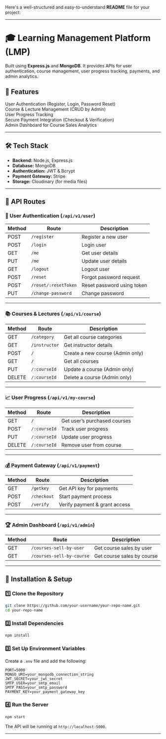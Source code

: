 Here's a well-structured and easy-to-understand **README** file for your project:  

---

# 🎓 Learning Management Platform (LMP)  
Built using **Express.js** and **MongoDB**. It provides APIs for user authentication, course management, user progress tracking, payments, and admin analytics.  

## 🚀 Features  
 User Authentication (Register, Login, Password Reset)  
 Course & Lecture Management (CRUD by Admin)  
 User Progress Tracking  
 Secure Payment Integration (Checkout & Verification)  
 Admin Dashboard for Course Sales Analytics  

---

## 🛠️ Tech Stack  
- **Backend:** Node.js, Express.js  
- **Database:** MongoDB  
- **Authentication:** JWT & Bcrypt  
- **Payment Gateway:** Stripe  
- **Storage:** Cloudinary (for media files)  

---

## 📌 API Routes  

### 🔐 User Authentication (`/api/v1/user`)  
| Method | Route | Description |
|--------|-------|-------------|
| POST   | `/register` | Register a new user |
| POST   | `/login` | Login user |
| GET    | `/me` | Get user details |
| PUT    | `/me` | Update user details |
| GET    | `/logout` | Logout user |
| POST   | `/reset` | Forgot password request |
| POST   | `/reset/:resetToken` | Reset password using token |
| PUT    | `/change-password` | Change password |

---

### 📚 Courses & Lectures (`/api/v1/course`)  
| Method | Route | Description |
|--------|-------|-------------|
| GET    | `/category` | Get all course categories |
| GET    | `/instructor` | Get instructor details |
| POST   | `/` | Create a new course (Admin only) |
| GET    | `/` | Get all courses |
| PUT    | `/:courseId` | Update a course (Admin only) |
| DELETE | `/:courseId` | Delete a course (Admin only) |

---

### 📈 User Progress (`/api/v1/my-course`)  
| Method | Route | Description |
|--------|-------|-------------|
| GET    | `/` | Get user’s purchased courses |
| POST   | `/:courseId` | Track user progress |
| PUT    | `/:courseId` | Update user progress |
| DELETE | `/:courseId` | Remove user from course |

---

### 💰 Payment Gateway (`/api/v1/payment`)  
| Method | Route | Description |
|--------|-------|-------------|
| GET    | `/getkey` | Get API key for payments |
| POST   | `/checkout` | Start payment process |
| POST   | `/verify` | Verify payment & grant access |

---

### 🏆 Admin Dashboard (`/api/v1/admin`)  
| Method | Route | Description |
|--------|-------|-------------|
| GET    | `/courses-sell-by-user` | Get course sales by user |
| GET    | `/courses-sell-by-course` | Get course sales by course |

---

## 🔧 Installation & Setup  

### 1️⃣ Clone the Repository  
```bash
git clone https://github.com/your-username/your-repo-name.git
cd your-repo-name
```

### 2️⃣ Install Dependencies  
```bash
npm install
```

### 3️⃣ Set Up Environment Variables  
Create a `.env` file and add the following:  
```env
PORT=5000
MONGO_URI=your_mongodb_connection_string
JWT_SECRET=your_jwt_secret
SMTP_USER=your_smtp_email
SMTP_PASS=your_smtp_password
PAYMENT_KEY=your_payment_gateway_key
```

### 4️⃣ Run the Server  
```bash
npm start
```
The API will be running at `http://localhost:5000`.

---
